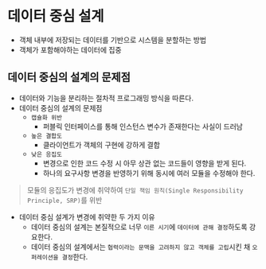 # 데이터 중심 설계

* 객체 내부에 저장되는 데이터를 기반으로 시스템을 분할하는 방법
* 객체가 포함해야하는 데이터에 집중

## 데이터 중심의 설계의 문제점

* 데이터와 기능을 분리하는 절차적 프로그래밍 방식을 따른다.
* 데이터 중심의 설계의 문제점
  * `캡슐화 위반`
    * 퍼블릭 인터페이스를 통해 인스턴스 변수가 존재한다는 사실이 드러남
  * `높은 결합도`
    * 클라이언트가 객체의 구현에 강하게 결합
  * `낮은 응집도`
    * 변경으로 인한 코드 수정 시 아무 상관 없는 코드들이 영향을 받게 된다.
    * 하나의 요구사항 변경을 반영하기 위해 동시에 여러 모듈을 수정해야 한다.

> 모듈의 응집도가 변경에 취약하여 `단일 책임 원칙(Single Responsibility Principle, SRP)`를 위반

* 데이터 중심 설계가 변경에 취약한 두 가지 이유
  * 데이터 중심의 설계는 본질적으로 너무 `이른 시기`에 `데이터에 관해 결정`하도록 강요한다.
  * 데이터 중심의 설계에서는 `협력이라는 문맥을 고려하지 않고 객체를 고립`시킨 채 `오퍼레이션을 결정`한다.

